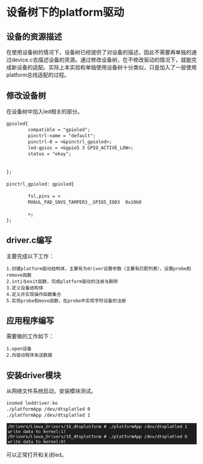 # 设备树下的platform驱动

## 设备的资源描述

在使用设备树的情况下，设备树已经提供了对设备的描述，因此不需要再单独的通过device.c去描述设备的资源。通过修改设备树，在不修改驱动的情况下，就能完成新设备的适配。实际上本实验和单独使用设备树十分类似，只是加入了一层使用platform总线适配的过程。

## 修改设备树

在设备树中加入led相关的部分。

```
gpioled{
        compatible = "gpioled";
        pinctrl-name = "default";
        pinctrl-0 = <&pinctrl_gpioled>;
        led-gpios = <&gpio5 3 GPIO_ACTIVE_LOW>;
        status = "okay";


};

pinctrl_gpioled: gpioled{

        fsl,pins = <
        MX6UL_PAD_SNVS_TAMPER3__GPIO5_IO03	0x10b0

        >;
};
```



## driver.c编写

主要完成以下工作：

```
1.创建platform驱动结构体，主要有为driver设置参数（主要有匹配列表），设置probe和remove函数
2.inti与exit函数，完成platform驱动的注册与删除
3.定义设备结构体
4.定义并实现操作函数集合
5.实现probe和move函数，在probe中实现字符设备的注册
```

## 应用程序编写

需要做的工作如下：

```
1.open设备
2.向驱动程序发送数据
```

## 安装driver模块

从网络文件系统启动，安装模块测试。

``` 0
insmod leddriver.ko
./platformApp /dev/dtsplatled 0
./platformApp /dev/dtsplatled 1
```

![image-20220816230943204](image/image-20220816230943204.png)

可以正常打开和关闭led。
